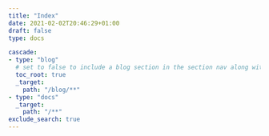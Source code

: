 ```yaml
---
title: "Index"
date: 2021-02-02T20:46:29+01:00
draft: false
type: docs

cascade:
- type: "blog"
  # set to false to include a blog section in the section nav along with docs
  toc_root: true
  _target:
    path: "/blog/**"
- type: "docs"
  _target:
    path: "/**"
exclude_search: true
---
```

